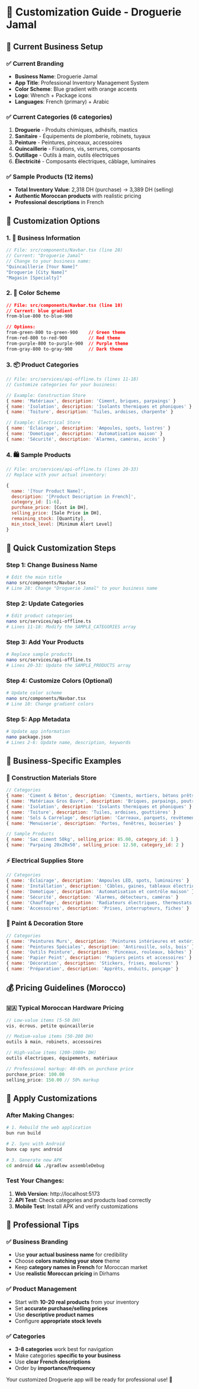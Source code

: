 # 🎨 Customization Guide - Droguerie Jamal

## 🏪 Current Business Setup

### ✅ Current Branding
- **Business Name**: Droguerie Jamal
- **App Title**: Professional Inventory Management System
- **Color Scheme**: Blue gradient with orange accents
- **Logo**: Wrench + Package icons
- **Languages**: French (primary) + Arabic

### ✅ Current Categories (6 categories)
1. **Droguerie** - Produits chimiques, adhésifs, mastics
2. **Sanitaire** - Équipements de plomberie, robinets, tuyaux
3. **Peinture** - Peintures, pinceaux, accessoires
4. **Quincaillerie** - Fixations, vis, serrures, composants
5. **Outillage** - Outils à main, outils électriques
6. **Électricité** - Composants électriques, câblage, luminaires

### ✅ Sample Products (12 items)
- **Total Inventory Value**: 2,318 DH (purchase) → 3,389 DH (selling)
- **Authentic Moroccan products** with realistic pricing
- **Professional descriptions** in French

## 🔧 Customization Options

### 1. 🏢 Business Information
```javascript
// File: src/components/Navbar.tsx (line 28)
// Current: "Droguerie Jamal"
// Change to your business name:
"Quincaillerie [Your Name]"
"Droguerie [City Name]"
"Magasin [Specialty]"
```

### 2. 🎨 Color Scheme
```css
// File: src/components/Navbar.tsx (line 10)
// Current: blue gradient
from-blue-800 to-blue-900

// Options:
from-green-800 to-green-900    // Green theme
from-red-800 to-red-900        // Red theme
from-purple-800 to-purple-900  // Purple theme
from-gray-800 to-gray-900      // Dark theme
```

### 3. 📦 Product Categories
```javascript
// File: src/services/api-offline.ts (lines 11-18)
// Customize categories for your business:

// Example: Construction Store
{ name: 'Matériaux', description: 'Ciment, briques, parpaings' }
{ name: 'Isolation', description: 'Isolants thermiques et phoniques' }
{ name: 'Toiture', description: 'Tuiles, ardoises, charpente' }

// Example: Electrical Store
{ name: 'Éclairage', description: 'Ampoules, spots, lustres' }
{ name: 'Domotique', description: 'Automatisation maison' }
{ name: 'Sécurité', description: 'Alarmes, caméras, accès' }
```

### 4. 🛍️ Sample Products
```javascript
// File: src/services/api-offline.ts (lines 20-33)
// Replace with your actual inventory:

{
  name: '[Your Product Name]',
  description: '[Product Description in French]',
  category_id: [1-6],
  purchase_price: [Cost in DH],
  selling_price: [Sale Price in DH],
  remaining_stock: [Quantity],
  min_stock_level: [Minimum Alert Level]
}
```

## 🚀 Quick Customization Steps

### Step 1: Change Business Name
```bash
# Edit the main title
nano src/components/Navbar.tsx
# Line 28: Change "Droguerie Jamal" to your business name
```

### Step 2: Update Categories
```bash
# Edit product categories
nano src/services/api-offline.ts
# Lines 11-18: Modify the SAMPLE_CATEGORIES array
```

### Step 3: Add Your Products
```bash
# Replace sample products
nano src/services/api-offline.ts
# Lines 20-33: Update the SAMPLE_PRODUCTS array
```

### Step 4: Customize Colors (Optional)
```bash
# Update color scheme
nano src/components/Navbar.tsx
# Line 10: Change gradient colors
```

### Step 5: App Metadata
```bash
# Update app information
nano package.json
# Lines 2-6: Update name, description, keywords
```

## 🎯 Business-Specific Examples

### 🔨 Construction Materials Store
```javascript
// Categories
{ name: 'Ciment & Béton', description: 'Ciments, mortiers, bétons prêts' }
{ name: 'Matériaux Gros Œuvre', description: 'Briques, parpaings, poutrelles' }
{ name: 'Isolation', description: 'Isolants thermiques et phoniques' }
{ name: 'Toiture', description: 'Tuiles, ardoises, gouttières' }
{ name: 'Sols & Carrelage', description: 'Carreaux, parquets, revêtements' }
{ name: 'Menuiserie', description: 'Portes, fenêtres, boiseries' }

// Sample Products
{ name: 'Sac ciment 50kg', selling_price: 85.00, category_id: 1 }
{ name: 'Parpaing 20x20x50', selling_price: 12.50, category_id: 2 }
```

### ⚡ Electrical Supplies Store
```javascript
// Categories
{ name: 'Éclairage', description: 'Ampoules LED, spots, luminaires' }
{ name: 'Installation', description: 'Câbles, gaines, tableaux électriques' }
{ name: 'Domotique', description: 'Automatisation et contrôle maison' }
{ name: 'Sécurité', description: 'Alarmes, détecteurs, caméras' }
{ name: 'Chauffage', description: 'Radiateurs électriques, thermostats' }
{ name: 'Accessoires', description: 'Prises, interrupteurs, fiches' }
```

### 🎨 Paint & Decoration Store
```javascript
// Categories
{ name: 'Peintures Murs', description: 'Peintures intérieures et extérieures' }
{ name: 'Peintures Spéciales', description: 'Antirouille, sols, bois' }
{ name: 'Outils Peinture', description: 'Pinceaux, rouleaux, bâches' }
{ name: 'Papier Peint', description: 'Papiers peints et accessoires' }
{ name: 'Décoration', description: 'Stickers, frises, moulures' }
{ name: 'Préparation', description: 'Apprêts, enduits, ponçage' }
```

## 💰 Pricing Guidelines (Morocco)

### 🇲🇦 Typical Moroccan Hardware Pricing
```javascript
// Low-value items (5-50 DH)
vis, écrous, petite quincaillerie

// Medium-value items (50-200 DH)
outils à main, robinets, accessoires

// High-value items (200-1000+ DH)
outils électriques, équipements, matériaux

// Professional markup: 40-60% on purchase price
purchase_price: 100.00
selling_price: 150.00 // 50% markup
```

## 🔄 Apply Customizations

### After Making Changes:
```bash
# 1. Rebuild the web application
bun run build

# 2. Sync with Android
bunx cap sync android

# 3. Generate new APK
cd android && ./gradlew assembleDebug
```

### Test Your Changes:
1. **Web Version**: http://localhost:5173
2. **API Test**: Check categories and products load correctly
3. **Mobile Test**: Install APK and verify customizations

## 🎉 Professional Tips

### ✅ Business Branding
- Use **your actual business name** for credibility
- Choose **colors matching your store** theme
- Keep **category names in French** for Moroccan market
- Use **realistic Moroccan pricing** in Dirhams

### ✅ Product Management
- Start with **10-20 real products** from your inventory
- Set **accurate purchase/selling prices**
- Use **descriptive product names**
- Configure **appropriate stock levels**

### ✅ Categories
- **3-8 categories** work best for navigation
- Make categories **specific to your business**
- Use **clear French descriptions**
- Order by **importance/frequency**

Your customized Droguerie app will be ready for professional use! 🚀
